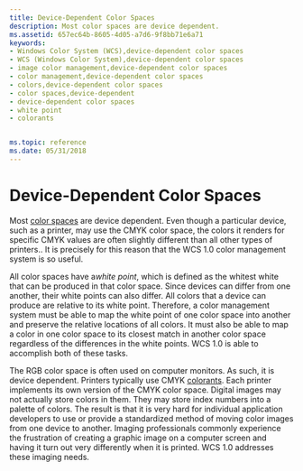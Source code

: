```yaml
---
title: Device-Dependent Color Spaces
description: Most color spaces are device dependent.
ms.assetid: 657ec64b-8605-4d05-a7d6-9f8bb71e6a71
keywords:
- Windows Color System (WCS),device-dependent color spaces
- WCS (Windows Color System),device-dependent color spaces
- image color management,device-dependent color spaces
- color management,device-dependent color spaces
- colors,device-dependent color spaces
- color spaces,device-dependent
- device-dependent color spaces
- white point
- colorants


ms.topic: reference
ms.date: 05/31/2018
---
```


# Device-Dependent Color Spaces

Most [color spaces](c.md) are device dependent. Even though a particular device, such as a printer, may use the CMYK color space, the colors it renders for specific CMYK values are often slightly different than all other types of printers.. It is precisely for this reason that the WCS 1.0 color management system is so useful.

All color spaces have a*white point*, which is defined as the whitest white that can be produced in that color space. Since devices can differ from one another, their white points can also differ. All colors that a device can produce are relative to its white point. Therefore, a color management system must be able to map the white point of one color space into another and preserve the relative locations of all colors. It must also be able to map a color in one color space to its closest match in another color space regardless of the differences in the white points. WCS 1.0 is able to accomplish both of these tasks.

The RGB color space is often used on computer monitors. As such, it is device dependent. Printers typically use CMYK [colorants](c.md). Each printer implements its own version of the CMYK color space. Digital images may not actually store colors in them. They may store index numbers into a palette of colors. The result is that it is very hard for individual application developers to use or provide a standardized method of moving color images from one device to another. Imaging professionals commonly experience the frustration of creating a graphic image on a computer screen and having it turn out very differently when it is printed. WCS 1.0 addresses these imaging needs.

 

 




